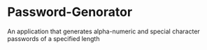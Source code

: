 # Password-Genorator
An application that generates alpha-numeric and special character passwords of a specified length
